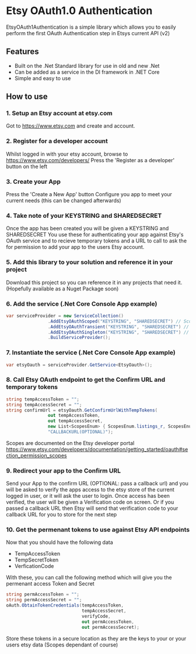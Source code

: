 # Etsy OAuth1.0 Authentication

EtsyOAuth1Authentication is a simple library which allows you to easily perform the first OAuth Authentication step in Etsys current API (v2)

## Features
- Built on the .Net Standard library for use in old and new .Net
- Can be added as a service in the DI framework in .NET Core
- Simple and easy to use

## How to use

### 1. Setup an Etsy account at etsy.com
Got to https://www.etsy.com and create and account.

### 2. Register for a developer account
Whilst logged in with your etsy account, browse to https://www.etsy.com/developers/
Press the 'Register as a developer' button on the left

### 3. Create your App
Press the 'Create a New App' button
Configure you app to meet your current needs (this can be changed afterwards)

### 4. Take note of your KEYSTRING and SHAREDSECRET
Once the app has been created you will be given a KEYSTRING and SHAREDSECRET
You use these  for authenticating your app against Etsy's OAuth service and to recieve temporary tokens and a URL to call to ask the for permission to add your app to the users Etsy account.

### 5. Add this library to your solution and reference it in your project
Download this project so you can reference it in any projects that need it.
(Hopefully available as a Nuget Package soon)

### 6. Add the service (.Net Core Console App example)
```c#
var serviceProvider = new ServiceCollection()
                .AddEtsyOAuthScoped("KEYSTRING", "SHAREDSECRET") // Scoped version
                .AddEtsyOAuthTransient("KEYSTRING", "SHAREDSECRET") // Transient version
                .AddEtsyOAuthSingleton("KEYSTRING", "SHAREDSECRET") // Singleton version
                .BuildServiceProvider();
```

### 7. Instantiate the service (.Net Core Console App example)
```c#
var etsyOauth = serviceProvider.GetService<EtsyOauth>();
```

### 8. Call Etsy OAuth endpoint to get the Confirm URL and temporary tokens
```c#
string tempAccessToken = "";
string tempAccessSecret = "";
string confirmUrl = etsyOauth.GetConfirmUrlWithTempTokens(
                out tempAccessToken,
                out tempAccessSecret,
                new List<ScopesEnum> { ScopesEnum.listings_r, ScopesEnum.transactions_r },
                "CALLBACKURL(OPTIONAL)");
```
Scopes are documented on the Etsy developer portal
https://www.etsy.com/developers/documentation/getting_started/oauth#section_permission_scopes

### 9. Redirect your app to the Confirm URL
Send your App to the confirm URL (OPTIONAL: pass a callback url) and you will be asked to verify the apps access to the etsy store of the current logged in user, or it will ask the user to login.
Once access has been verified, the user will be given a Verification code on screen. Or if you passed a callback URL then Etsy will send that verification code to your callback URL for you to store for the next step

### 10. Get the permenant tokens to use against Etsy API endpoints
Now that you should have the following data
- TempAccessToken
- TempSecretToken
- VerficationCode

With these, you can call the following method which will give you the permenant access Token and Secret
```c#
string permAccessToken = "";
string permAccessSecret = "";
oAuth.ObtainTokenCredentials(tempAccessToken, 
                             tempAccessSecret,
                             verifyCode,
                             out permAccessToken,
                             out permAccessSecret);
```
Store these tokens in a secure location as they are the keys to your or your users etsy data (Scopes dependant of course)
